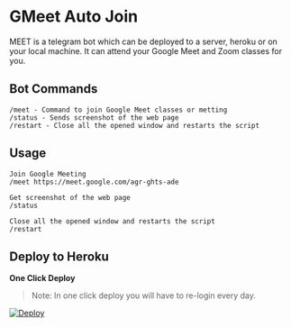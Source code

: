 
# GMeet Auto Join

MEET is a telegram bot which can be deployed to a server, heroku or on your local machine. It can attend your Google Meet and Zoom classes for you.

## Bot Commands

    /meet - Command to join Google Meet classes or metting
    /status - Sends screenshot of the web page
    /restart - Close all the opened window and restarts the script
## Usage
	
    Join Google Meeting
    /meet https://meet.google.com/agr-ghts-ade
    
    Get screenshot of the web page
    /status

    Close all the opened window and restarts the script
    /restart

## Deploy to Heroku
**One Click Deploy**

> Note: In one click deploy you will have to re-login every day.


[![Deploy](https://www.herokucdn.com/deploy/button.svg)](https://heroku.com/deploy?template=https://github.com/death-angel-141/GMeet)



